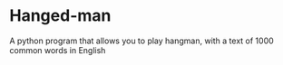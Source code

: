 # Hanged-man
A python program that allows you to play hangman, with a text of 1000 common words in English
